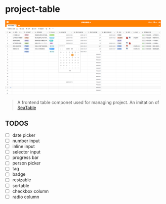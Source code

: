 # project-table

![seatable](./image/seatable.png)

> A frontend table componet used for managing project. An imitation of [SeaTable](https://seatable.cn/)

## TODOS

- [ ] date picker
- [ ] number input
- [ ] inline input
- [ ] selector input
- [ ] progress bar
- [ ] person picker
- [ ] tag
- [ ] badge
- [ ] resizable
- [ ] sortable
- [ ] checkbox column
- [ ] radio column
